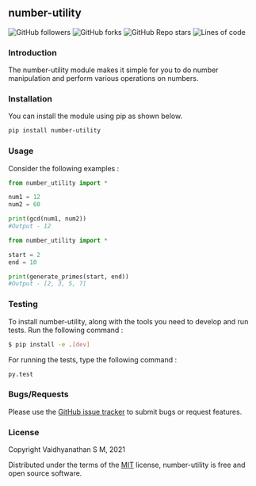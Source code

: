 ## number-utility

![GitHub followers](https://img.shields.io/github/followers/smv1999?style=for-the-badge)
![GitHub forks](https://img.shields.io/github/forks/smv1999/number-utility?style=for-the-badge)
![GitHub Repo stars](https://img.shields.io/github/stars/smv1999/number-utility?style=for-the-badge)
![Lines of code](https://img.shields.io/tokei/lines/github/smv1999/number-utility?style=for-the-badge)

### Introduction 

The number-utility module makes it simple for you to do number manipulation and perform various operations on numbers. 

### Installation 

You can install the module using pip as shown below.

```bash
pip install number-utility
```
### Usage

Consider the following examples :

```python
from number_utility import *

num1 = 12
num2 = 60

print(gcd(num1, num2))
#Output - 12
```

```python
from number_utility import *

start = 2
end = 10

print(generate_primes(start, end))
#Output - [2, 3, 5, 7]
```

### Testing 

To install number-utility, along with the tools you need to develop and run tests. Run the following command :
```bash
$ pip install -e .[dev]
```

For running the tests, type the following command :

```bash
py.test
```

### Bugs/Requests 

Please use the [GitHub issue tracker](https://github.com/smv1999/number-utility/issues) to submit bugs or request features.

### License 

Copyright Vaidhyanathan S M, 2021

Distributed under the terms of the [MIT](https://github.com/smv1999/number-utility/blob/main/LICENSE) license, number-utility is free and open source software.


